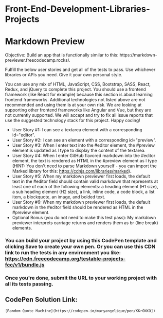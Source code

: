 # Front-End-Development-Libraries-Projects

<!DOCTYPE html>
<html lang="en">
<head>
    <meta charset="UTF-8">
    <meta name="viewport" content="width=device-width, initial-scale=1.0">
</head>
<body>
    <div class="react-and-redux">
        <h1>Markdown Preview</h1>
        <p>Objective: Build an app that is functionally similar to this: https://markdown-previewer.freecodecamp.rocks/.

Fulfill the below user stories and get all of the tests to pass. Use whichever libraries or APIs you need. Give it your own personal style.

You can use any mix of HTML, JavaScript, CSS, Bootstrap, SASS, React, Redux, and jQuery to complete this project. You should use a frontend framework (like React for example) because this section is about learning frontend frameworks. Additional technologies not listed above are not recommended and using them is at your own risk. We are looking at supporting other frontend frameworks like Angular and Vue, but they are not currently supported. We will accept and try to fix all issue reports that use the suggested technology stack for this project. Happy coding!</p>
        <ul>
            <li>User Story #1: I can see a textarea element with a corresponding id="editor".</li>
            <li>User Story #2: I can see an element with a corresponding id="preview".</li>
            <li>User Story #3: When I enter text into the #editor element, the #preview element is updated as I type to display the content of the textarea.</li>
            <li>User Story #4: When I enter GitHub flavored markdown into the #editor element, the text is rendered as HTML in the #preview element as I type (HINT: You don't need to parse Markdown yourself - you can import the Marked library for this: https://cdnjs.com/libraries/marked).</li>
            <li>User Story #5: When my markdown previewer first loads, the default text in the #editor field should contain valid markdown that represents at least one of each of the following elements: a heading element (H1 size), a sub heading element (H2 size), a link, inline code, a code block, a list item, a blockquote, an image, and bolded text.</li>
            <li>User Story #6: When my markdown previewer first loads, the default markdown in the #editor field should be rendered as HTML in the #preview element.</li>
            <li>Optional Bonus (you do not need to make this test pass): My markdown previewer interprets carriage returns and renders them as br (line break) elements.</li>
          </ul>
          <h3>You can build your project by using this CodePen template and clicking Save to create your own pen. Or you can use this CDN link to run the tests in any environment you like: https://cdn.freecodecamp.org/testable-projects-fcc/v1/bundle.js</h3>
          <h3>Once you're done, submit the URL to your working project with all its tests passing.</h3>
    </div>
</body>
</html>

## CodePen Solution Link: 
    [Random Quote Machine](https://codepen.io/maryangelique/pen/KKrONXO])
